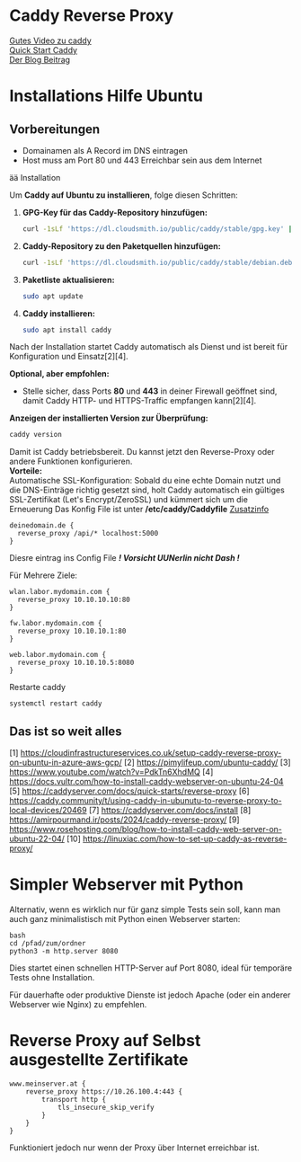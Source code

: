 # Caddy Reverse Proxy

[Gutes Video zu caddy](https://youtu.be/I8c7u28K9z8?si=0hvCDo1YAPKrcFjW)\
[Quick Start Caddy](https://caddyserver.com/docs/quick-starts/reverse-proxy)\
[Der Blog Beitrag](https://jusec.me/caddy/)

# Installations Hilfe Ubuntu

## Vorbereitungen
- Domainamen als A Record im DNS eintragen
- Host muss am Port 80 und 443 Erreichbar sein aus dem Internet

ää Installation

Um **Caddy auf Ubuntu zu installieren**, folge diesen Schritten:

1. **GPG-Key für das Caddy-Repository hinzufügen:**
   ```bash
   curl -1sLf 'https://dl.cloudsmith.io/public/caddy/stable/gpg.key' | sudo gpg --dearmor -o /usr/share/keyrings/caddy-stable-archive-keyring.gpg
   ```
2. **Caddy-Repository zu den Paketquellen hinzufügen:**
   ```bash
   curl -1sLf 'https://dl.cloudsmith.io/public/caddy/stable/debian.deb.txt' | sudo tee /etc/apt/sources.list.d/caddy-stable.list
   ```
3. **Paketliste aktualisieren:**
   ```bash
   sudo apt update
   ```
4. **Caddy installieren:**
   ```bash
   sudo apt install caddy
   ```
   
Nach der Installation startet Caddy automatisch als Dienst und ist bereit für Konfiguration und Einsatz[2][4].

**Optional, aber empfohlen:**  
- Stelle sicher, dass Ports **80** und **443** in deiner Firewall geöffnet sind, damit Caddy HTTP- und HTTPS-Traffic empfangen kann[2][4].

**Anzeigen der installierten Version zur Überprüfung:**
```bash
caddy version
```
Damit ist Caddy betriebsbereit. Du kannst jetzt den Reverse-Proxy oder andere Funktionen konfigurieren.\
**Vorteile:**\
Automatische SSL-Konfiguration: Sobald du eine echte Domain nutzt und die DNS-Einträge richtig gesetzt sind, holt Caddy automatisch ein gültiges SSL-Zertifikat (Let's Encrypt/ZeroSSL) und kümmert sich um die Erneuerung
Das Konfig File ist unter **/etc/caddy/Caddyfile** [Zusatzinfo](https://blog.ordix.de/caddy-reverse-proxy-in-einfach) 
```
deinedomain.de {
  reverse_proxy /api/* localhost:5000
}
```
Diesre eintrag ins Config File ***! Vorsicht UUNerlin nicht Dash !***

Für Mehrere Ziele:
```
wlan.labor.mydomain.com {
  reverse_proxy 10.10.10.10:80
}

fw.labor.mydomain.com {
  reverse_proxy 10.10.10.1:80
}

web.labor.mydomain.com {
  reverse_proxy 10.10.10.5:8080
}

```

Restarte caddy
```
systemctl restart caddy
```
## Das ist so weit alles

[1] https://cloudinfrastructureservices.co.uk/setup-caddy-reverse-proxy-on-ubuntu-in-azure-aws-gcp/
[2] https://pimylifeup.com/ubuntu-caddy/
[3] https://www.youtube.com/watch?v=PdkTn6XhdMQ
[4] https://docs.vultr.com/how-to-install-caddy-webserver-on-ubuntu-24-04
[5] https://caddyserver.com/docs/quick-starts/reverse-proxy
[6] https://caddy.community/t/using-caddy-in-ubunutu-to-reverse-proxy-to-local-devices/20469
[7] https://caddyserver.com/docs/install
[8] https://amirpourmand.ir/posts/2024/caddy-reverse-proxy/
[9] https://www.rosehosting.com/blog/how-to-install-caddy-web-server-on-ubuntu-22-04/
[10] https://linuxiac.com/how-to-set-up-caddy-as-reverse-proxy/

# Simpler Webserver mit Python
Alternativ, wenn es wirklich nur für ganz simple Tests sein soll, kann man auch ganz minimalistisch mit Python einen Webserver starten:
```
bash
cd /pfad/zum/ordner
python3 -m http.server 8080
```
Dies startet einen schnellen HTTP-Server auf Port 8080, ideal für temporäre Tests ohne Installation.

Für dauerhafte oder produktive Dienste ist jedoch Apache (oder ein anderer Webserver wie Nginx) zu empfehlen.

# Reverse Proxy auf Selbst ausgestellte Zertifikate

```
www.meinserver.at {
	reverse_proxy https://10.26.100.4:443 {
		transport http {
			tls_insecure_skip_verify
		}
	}
}
```

Funktioniert jedoch nur wenn der Proxy über Internet erreichbar ist.
